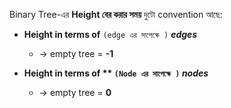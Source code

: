 
Binary Tree-এর **Height বের করার সময়** দুটো convention আছে:

- **Height in terms of** `(edge এর সাপেক্ষে )`  **_edges_** 
	- → empty tree = **-1**
    
- **Height in terms of ** `(Node এর সাপেক্ষে )` _nodes_** 
	- → empty tree = **0**
